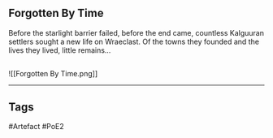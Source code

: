 ## Forgotten By Time
Before the starlight barrier failed, before the end came,
countless Kalguuran settlers sought a new life on Wraeclast.
Of the towns they founded and the lives they lived, little remains...
##
![[Forgotten By Time.png]]

---
## Tags
#Artefact
#PoE2